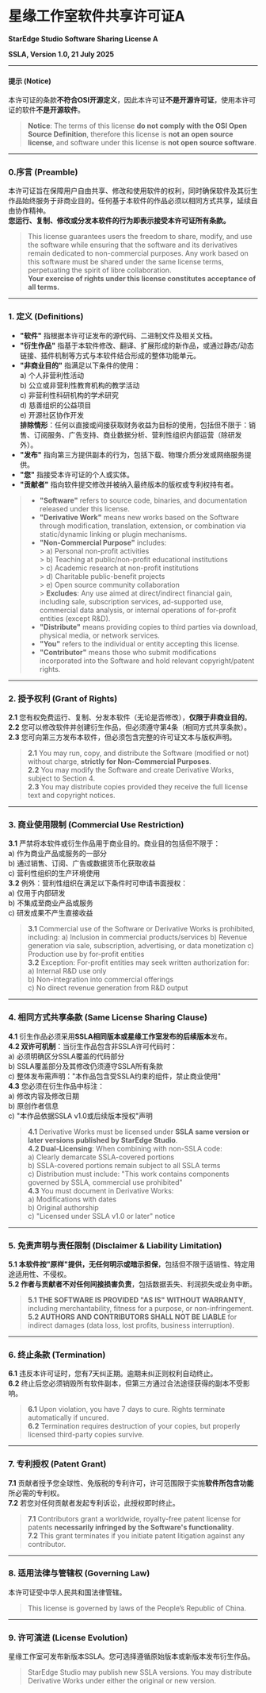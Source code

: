 # **星缘工作室软件共享许可证A**
**StarEdge Studio Software Sharing License A**

**SSLA, Version 1.0, 21 July 2025**

---

#### **提示 (Notice)**
本许可证的条款**不符合OSI开源定义**，因此本许可证**不是开源许可证**，使用本许可证的软件**不是开源软件**。
> **Notice**: The terms of this license **do not comply with the OSI Open Source Definition**, therefore this license is **not an open source license**, and software under this license is **not open source software**.

---

### **0.序言 (Preamble)**
本许可证旨在保障用户自由共享、修改和使用软件的权利，同时确保软件及其衍生作品始终服务于非商业目的。任何基于本软件的作品必须以相同方式共享，延续自由协作精神。  
**您运行、复制、修改或分发本软件的行为即表示接受本许可证所有条款。**
> This license guarantees users the freedom to share, modify, and use the software while ensuring that the software and its derivatives remain dedicated to non-commercial purposes. Any work based on this software must be shared under the same license terms, perpetuating the spirit of libre collaboration.  
> **Your exercise of rights under this license constitutes acceptance of all terms.**

---

### **1. 定义 (Definitions)**
- **"软件"** 指根据本许可证发布的源代码、二进制文件及相关文档。
- **"衍生作品"** 指基于本软件修改、翻译、扩展形成的新作品，或通过静态/动态链接、插件机制等方式与本软件结合形成的整体功能单元。
- **"非商业目的"** 指满足以下条件的使用：  
  a) 个人非营利性活动  
  b) 公立或非营利性教育机构的教学活动  
  c) 非营利性科研机构的学术研究  
  d) 慈善组织的公益项目  
  e) 开源社区协作开发  
  **排除情形**：任何以直接或间接获取财务收益为目标的使用，包括但不限于：销售、订阅服务、广告支持、商业数据分析、营利性组织内部运营（除研发外）。
- **"发布"** 指向第三方提供副本的行为，包括下载、物理介质分发或网络服务提供。
- **"您"** 指接受本许可证的个人或实体。
- **"贡献者"** 指向软件提交修改并被纳入最终版本的版权或专利权持有者。

> - **"Software"** refers to source code, binaries, and documentation released under this license.
> - **"Derivative Work"** means new works based on the Software through modification, translation, extension, or combination via static/dynamic linking or plugin mechanisms.
> - **"Non-Commercial Purpose"** includes:  
    >   a) Personal non-profit activities  
    >   b) Teaching at public/non-profit educational institutions  
    >   c) Academic research at non-profit institutions  
    >   d) Charitable public-benefit projects  
    >   e) Open source community collaboration  
    >   **Excludes**: Any use aimed at direct/indirect financial gain, including sale, subscription services, ad-supported use, commercial data analysis, or internal operations of for-profit entities (except R&D).
> - **"Distribute"** means providing copies to third parties via download, physical media, or network services.
> - **"You"** refers to the individual or entity accepting this license.
> - **"Contributor"** means those who submit modifications incorporated into the Software and hold relevant copyright/patent rights.

---

### **2. 授予权利 (Grant of Rights)**
**2.1** 您有权免费运行、复制、分发本软件（无论是否修改），**仅限于非商业目的**。  
**2.2** 您可以修改软件并创建衍生作品，但必须遵守第4条（相同方式共享条款）。  
**2.3** 您可向第三方发布本软件，但必须包含完整的许可证文本与版权声明。

> **2.1** You may run, copy, and distribute the Software (modified or not) without charge, **strictly for Non-Commercial Purposes**.  
> **2.2** You may modify the Software and create Derivative Works, subject to Section 4.  
> **2.3** You may distribute copies provided they receive the full license text and copyright notices.

---

### **3. 商业使用限制 (Commercial Use Restriction)**
**3.1** 严禁将本软件或衍生作品用于商业目的。商业目的包括但不限于：  
a) 作为商业产品或服务的一部分  
b) 通过销售、订阅、广告或数据货币化获取收益  
c) 营利性组织的生产环境使用   
**3.2** 例外：营利性组织在满足以下条件时可申请书面授权：  
a) 仅用于内部研发  
b) 不集成至商业产品或服务  
c) 研发成果不产生直接收益

> **3.1** Commercial use of the Software or Derivative Works is prohibited, including:
> a) Inclusion in commercial products/services
> b) Revenue generation via sale, subscription, advertising, or data monetization
> c) Production use by for-profit entities  
> **3.2** Exception: For-profit entities may seek written authorization for:  
> a) Internal R&D use only  
> b) Non-integration into commercial offerings  
> c) No direct revenue generation from R&D output

---

### **4. 相同方式共享条款 (Same License Sharing Clause)**
**4.1** 衍生作品必须采用**SSLA相同版本或星缘工作室发布的后续版本**发布。  
**4.2 双许可机制**：当衍生作品包含非SSLA许可代码时：  
a) 必须明确区分SSLA覆盖的代码部分  
b) SSLA覆盖部分及其修改仍须遵守SSLA所有条款  
c) 整体发布需声明："本作品包含受SSLA约束的组件，禁止商业使用"  
**4.3** 您必须在衍生作品中标注：  
a) 修改内容及修改日期  
b) 原创作者信息  
c) "本作品依据SSLA v1.0或后续版本授权"声明

> **4.1** Derivative Works must be licensed under **SSLA same version or later versions published by StarEdge Studio**.  
> **4.2 Dual-Licensing**: When combining with non-SSLA code:  
> a) Clearly demarcate SSLA-covered portions  
> b) SSLA-covered portions remain subject to all SSLA terms  
> c) Distribution must include: "This work contains components governed by SSLA, commercial use prohibited"  
> **4.3** You must document in Derivative Works:  
> a) Modifications with dates  
> b) Original authorship  
> c) "Licensed under SSLA v1.0 or later" notice

---

### **5. 免责声明与责任限制 (Disclaimer & Liability Limitation)**
**5.1 本软件按"原样"提供，无任何明示或暗示担保**，包括但不限于适销性、特定用途适用性、不侵权。  
**5.2 作者与贡献者不对任何间接损害负责**，包括数据丢失、利润损失或业务中断。

> **5.1 THE SOFTWARE IS PROVIDED "AS IS" WITHOUT WARRANTY**, including merchantability, fitness for a purpose, or non-infringement.  
> **5.2 AUTHORS AND CONTRIBUTORS SHALL NOT BE LIABLE** for indirect damages (data loss, lost profits, business interruption).

---

### **6. 终止条款 (Termination)**
**6.1** 违反本许可证时，您有7天纠正期。逾期未纠正则权利自动终止。  
**6.2** 终止后您必须销毁所有软件副本，但第三方通过合法途径获得的副本不受影响。

> **6.1** Upon violation, you have 7 days to cure. Rights terminate automatically if uncured.  
> **6.2** Termination requires destruction of your copies, but properly licensed third-party copies survive.

---

### **7. 专利授权 (Patent Grant)**
**7.1** 贡献者授予您全球性、免版税的专利许可，许可范围限于实施**软件所包含功能**所必需的专利权。  
**7.2** 若您对任何贡献者发起专利诉讼，此授权即时终止。

> **7.1** Contributors grant a worldwide, royalty-free patent license for patents **necessarily infringed by the Software's functionality**.  
> **7.2** This grant terminates if you initiate patent litigation against any contributor.

---

### **8. 适用法律与管辖权 (Governing Law)**
本许可证受中华人民共和国法律管辖。

> This license is governed by laws of the People’s Republic of China.

---

### **9. 许可演进 (License Evolution)**
星缘工作室可发布新版本SSLA。您可选择遵循原始版本或新版本发布衍生作品。

> StarEdge Studio may publish new SSLA versions. You may distribute Derivative Works under either the original or new version.  